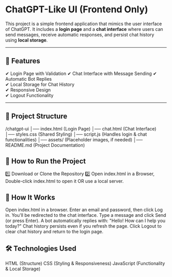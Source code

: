 # ChatGPT-Like UI (Frontend Only)

This project is a simple frontend application that mimics the user interface of ChatGPT. It includes a **login page** and a **chat interface** where users can send messages, receive automatic responses, and persist chat history using **local storage**.

---

## 🚀 Features

✔ Login Page with Validation
✔ Chat Interface with Message Sending 
✔ Automatic Bot Replies  
✔ Local Storage for Chat History  
✔ Responsive Design  
✔ Logout Functionality 

---

## 📂 Project Structure
/chatgpt-ui
│── index.html        (Login Page)
│── chat.html         (Chat Interface)
│── styles.css        (Shared Styling)
│── script.js         (Handles login & chat functionalities)
│── assets/           (Placeholder images, if needed)
│── README.md         (Project Documentation)

## 🔧 How to Run the Project

1️⃣ Download or Clone the Repository
2️⃣ Open index.html in a Browser, Double-click index.html to open it OR use a local server.

## 🎯 How It Works
Open index.html in a browser.
Enter an email and password, then click Log in.
You'll be redirected to the chat interface.
Type a message and click Send (or press Enter).
A bot automatically replies with:
"Hello! How can I help you today?"
Chat history persists even if you refresh the page.
Click Logout to clear chat history and return to the login page.  

## 🛠️ Technologies Used
HTML (Structure)
CSS (Styling & Responsiveness)
JavaScript (Functionality & Local Storage)